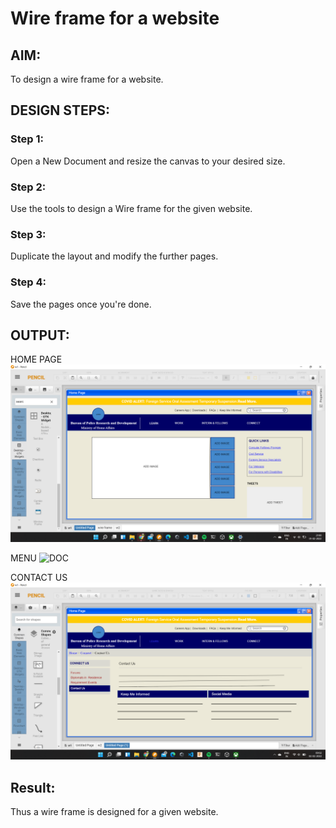 # Wire frame for a website

## AIM:
To design a wire frame for a website.

## DESIGN STEPS:

### Step 1:
Open a New Document and resize the canvas to your desired size.

### Step 2:
Use the tools to design a Wire frame for the given website.

### Step 3:
Duplicate the layout and modify the further pages.

### Step 4:
Save the pages once you're done.

## OUTPUT:
HOME PAGE
![doc](harrr.png)

MENU
![DOC](https://user-images.githubusercontent.com/93427208/152090740-4d5f21bc-c610-4953-ba19-e3357dffd6b7.png)


CONTACT US
![doc](har.png)


## Result:
Thus a wire frame is designed for a given website.
